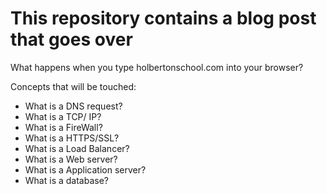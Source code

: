 This repository contains a blog post that goes over
===================================================

What happens when you type holbertonschool.com
into your browser?

Concepts that will be touched:
- What is a DNS request?
- What is a TCP/ IP?
- What is a FireWall?
- What is a HTTPS/SSL?
- What is a Load Balancer?
- What is a Web server?
- What is a Application server?
- What is a database?
